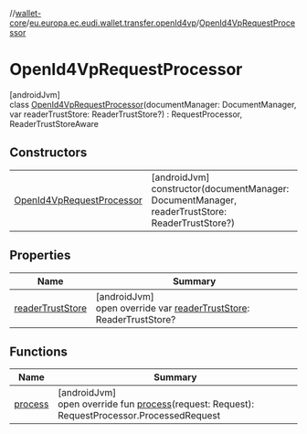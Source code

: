//[wallet-core](../../../index.md)/[eu.europa.ec.eudi.wallet.transfer.openId4vp](../index.md)/[OpenId4VpRequestProcessor](index.md)

# OpenId4VpRequestProcessor

[androidJvm]\
class [OpenId4VpRequestProcessor](index.md)(documentManager: DocumentManager, var readerTrustStore: ReaderTrustStore?) : RequestProcessor, ReaderTrustStoreAware

## Constructors

| | |
|---|---|
| [OpenId4VpRequestProcessor](-open-id4-vp-request-processor.md) | [androidJvm]<br>constructor(documentManager: DocumentManager, readerTrustStore: ReaderTrustStore?) |

## Properties

| Name | Summary |
|---|---|
| [readerTrustStore](reader-trust-store.md) | [androidJvm]<br>open override var [readerTrustStore](reader-trust-store.md): ReaderTrustStore? |

## Functions

| Name | Summary |
|---|---|
| [process](process.md) | [androidJvm]<br>open override fun [process](process.md)(request: Request): RequestProcessor.ProcessedRequest |
